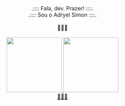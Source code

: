 <div align="center">.:::: Fala, dev. Prazer! ::::. <br> .:::: Sou o Adryel Simon ::::.
 <br>
 <br>🦈🦈🦈<br><br>
</div>

<div align="center">
  <a href="https://github.com/alchmistt">
    <img height="144em" src="https://github-readme-stats.vercel.app/api?username=alchmistt&show_icons=true&theme=dracula&include_all_commits=true&count_private=true"/>
    <img height="144em" src="https://github-readme-stats.vercel.app/api/top-langs/?username=alchmistt&layout=compact&langs_count=7&theme=dracula"/>
<br>🦈🦈🦈</div>
    </div>
